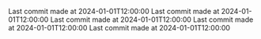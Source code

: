  
Last commit made at 2024-01-01T12:00:00 
Last commit made at 2024-01-01T12:00:00 
Last commit made at 2024-01-01T12:00:00 
Last commit made at 2024-01-01T12:00:00 
Last commit made at 2024-01-01T12:00:00 
